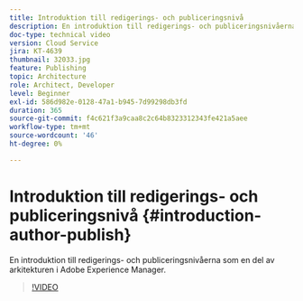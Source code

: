 ```yaml
---
title: Introduktion till redigerings- och publiceringsnivå
description: En introduktion till redigerings- och publiceringsnivåerna som en del av arkitekturen i Adobe Experience Manager.
doc-type: technical video
version: Cloud Service
jira: KT-4639
thumbnail: 32033.jpg
feature: Publishing
topic: Architecture
role: Architect, Developer
level: Beginner
exl-id: 586d982e-0128-47a1-b945-7d99298db3fd
duration: 365
source-git-commit: f4c621f3a9caa8c2c64b8323312343fe421a5aee
workflow-type: tm+mt
source-wordcount: '46'
ht-degree: 0%

---
```


# Introduktion till redigerings- och publiceringsnivå {#introduction-author-publish}

En introduktion till redigerings- och publiceringsnivåerna som en del av arkitekturen i Adobe Experience Manager.

>[!VIDEO](https://video.tv.adobe.com/v/32033?quality=12&learn=on)
